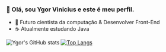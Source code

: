 ### 👋 Olá, sou Ygor Vinicius e este é meu perfil.

- 🗿 Futuro cientista da computação & Desenvolver Front-End
- ☕ Atualmente estudando Java

![Ygor's GitHub stats](https://github-readme-stats.vercel.app/api?username=ygordev01&show_icons=true&theme=tokyonight)
[![Top Langs](https://github-readme-stats.vercel.app/api/top-langs/?username=ygordev01&langs_count=8&theme=tokyonight)](https://github.com/ygordev01/github-readme-stats)

